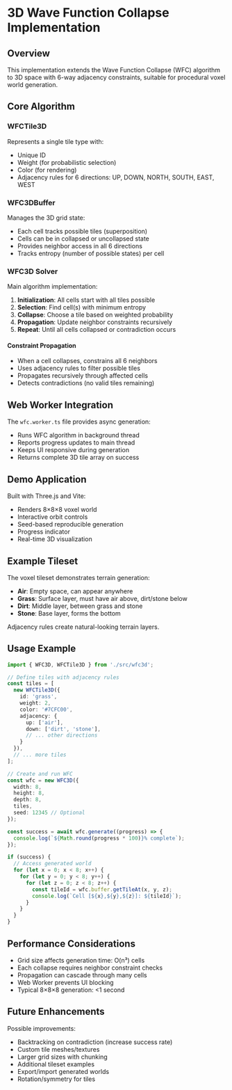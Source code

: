# 3D Wave Function Collapse Implementation

## Overview

This implementation extends the Wave Function Collapse (WFC) algorithm to 3D space with 6-way adjacency constraints, suitable for procedural voxel world generation.

## Core Algorithm

### WFCTile3D
Represents a single tile type with:
- Unique ID
- Weight (for probabilistic selection)
- Color (for rendering)
- Adjacency rules for 6 directions: UP, DOWN, NORTH, SOUTH, EAST, WEST

### WFC3DBuffer
Manages the 3D grid state:
- Each cell tracks possible tiles (superposition)
- Cells can be in collapsed or uncollapsed state
- Provides neighbor access in all 6 directions
- Tracks entropy (number of possible states) per cell

### WFC3D Solver
Main algorithm implementation:

1. **Initialization**: All cells start with all tiles possible
2. **Selection**: Find cell(s) with minimum entropy
3. **Collapse**: Choose a tile based on weighted probability
4. **Propagation**: Update neighbor constraints recursively
5. **Repeat**: Until all cells collapsed or contradiction occurs

#### Constraint Propagation
- When a cell collapses, constrains all 6 neighbors
- Uses adjacency rules to filter possible tiles
- Propagates recursively through affected cells
- Detects contradictions (no valid tiles remaining)

## Web Worker Integration

The `wfc.worker.ts` file provides async generation:
- Runs WFC algorithm in background thread
- Reports progress updates to main thread
- Keeps UI responsive during generation
- Returns complete 3D tile array on success

## Demo Application

Built with Three.js and Vite:
- Renders 8×8×8 voxel world
- Interactive orbit controls
- Seed-based reproducible generation
- Progress indicator
- Real-time 3D visualization

## Example Tileset

The voxel tileset demonstrates terrain generation:

- **Air**: Empty space, can appear anywhere
- **Grass**: Surface layer, must have air above, dirt/stone below
- **Dirt**: Middle layer, between grass and stone
- **Stone**: Base layer, forms the bottom

Adjacency rules create natural-looking terrain layers.

## Usage Example

```typescript
import { WFC3D, WFCTile3D } from './src/wfc3d';

// Define tiles with adjacency rules
const tiles = [
  new WFCTile3D({
    id: 'grass',
    weight: 2,
    color: '#7CFC00',
    adjacency: {
      up: ['air'],
      down: ['dirt', 'stone'],
      // ... other directions
    }
  }),
  // ... more tiles
];

// Create and run WFC
const wfc = new WFC3D({
  width: 8,
  height: 8,
  depth: 8,
  tiles,
  seed: 12345 // Optional
});

const success = await wfc.generate((progress) => {
  console.log(`${Math.round(progress * 100)}% complete`);
});

if (success) {
  // Access generated world
  for (let x = 0; x < 8; x++) {
    for (let y = 0; y < 8; y++) {
      for (let z = 0; z < 8; z++) {
        const tileId = wfc.buffer.getTileAt(x, y, z);
        console.log(`Cell [${x},${y},${z}]: ${tileId}`);
      }
    }
  }
}
```

## Performance Considerations

- Grid size affects generation time: O(n³) cells
- Each collapse requires neighbor constraint checks
- Propagation can cascade through many cells
- Web Worker prevents UI blocking
- Typical 8×8×8 generation: <1 second

## Future Enhancements

Possible improvements:
- Backtracking on contradiction (increase success rate)
- Custom tile meshes/textures
- Larger grid sizes with chunking
- Additional tileset examples
- Export/import generated worlds
- Rotation/symmetry for tiles
